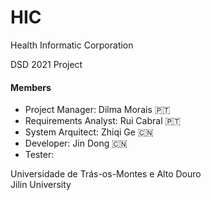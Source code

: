 # HIC
Health Informatic Corporation

DSD 2021 Project  

#### Members
* Project Manager: Dilma Morais :portugal:
* Requirements Analyst: Rui Cabral :portugal:
* System Arquitect: Zhiqi Ge  :cn:
* Developer: Jin Dong  :cn:
* Tester:   

Universidade de Trás-os-Montes e Alto Douro  
Jilin University  

